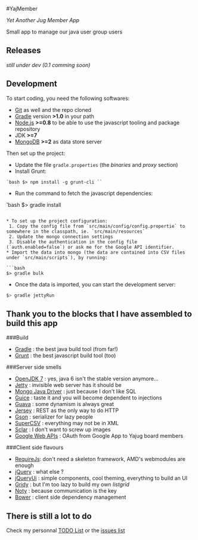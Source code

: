 #YajMember

_Yet Another Jug Member App_

Small app to manage our java user group users

## Releases

_still under dev (0.1 comming soon)_

## Development

To start coding, you need the following softwares:

* [Git](http://git-scm.com/downloads) as well and the repo cloned
* [Gradle](http://www.gradle.org/downloads) version **>1.0** in your path
* [Node.js](http://nodejs.org/download/) **>=0.8** to be able to use the javascript tooling and package repository
* JDK **>=7**
* [MongoDB](http://www.mongodb.org/downloads) **>=2** as data store server

Then set up the project:

* Update the file `gradle.properties` (the _binaries_ and _proxy_ section) 
* Install Grunt: 

``̀ bash
$> npm install -g grunt-cli
`̀``

* Run the command to fetch the javascript dependencies:

`̀`̀`bash
$> gradle install
```

* To set up the project configuration:
 1. Copy the config file from `src/main/config/config.propertie` to somewhere in the classpath, ie. `src/main/resources`
 2. Update the mongo connection settings
 3. Disable the authentication in the config file (`auth.enabled=false`) or ask me for the Google API identifier.
* Import the data into mongo (the data are contained into CSV files under `src/main/scripts`), by running: 

```bash
$> gradle bulk
```

* Once the data is imported, you can start the development server:

```bash
$> gradle jettyRun
```




## Thank you to the blocks that I have assembled to build this app

###Build

* [Gradle](http://www.gradle.org/) : the best java build tool (from far!)
* [Grunt](http://gruntjs.org) : the best javascript build tool (too)

###Server side smells

* [OpenJDK 7](http://openjdk.java.net/projects/jdk7/) : yes, java 6 isn't the stable version anymore... 
* [Jetty](http://www.eclipse.org/jetty/) : invisible web server has it should be
* [Mongo Java Driver](https://github.com/mongodb/mongo-java-driver) : just because I don't like SQL
* [Guice](http://code.google.com/p/google-guice/) : taste it and you will become dependent to injections
* [Guava](http://code.google.com/p/guava-libraries/) : some dynamism is always great
* [Jersey](http://jersey.java.net/) : REST as the only way to do HTTP
* [Gson](http://code.google.com/p/google-gson/) : serializer for lazy people
* [SuperCSV](http://supercsv.sourceforge.net/) : everything may not be in XML
* [Sclar](http://www.thebuzzmedia.com/software/imgscalr-java-image-scaling-library/) : I don't want to screw up images
* [Google Web APIs](http://code.google.com/p/google-api-java-client/) : OAuth from Google App to Yajug board members 

###Client side flavours

* [RequireJs](http://requirejs.org/): don't need a skeleton framework, AMD's webmodules are enough
* [jQuery](http://jquery.com/) : what else ?
* [jQueryUi](http://jqueryui.com/) : simple components, cool theming, everything to build an UI 
* [Gridy](https://github.com/wbotelhos/gridy) : but I'm too lazy to build my own _listgrid_
* [Noty](http://needim.github.com/noty/) : because communication is the key
* [Bower](http://twitter.github.com/bower/) : client side dependency management

## There is still a lot to do

Check my personnal [TODO List](TODO.md) or the [issues list](https://github.com/krampstudio/YajMember/issues)
